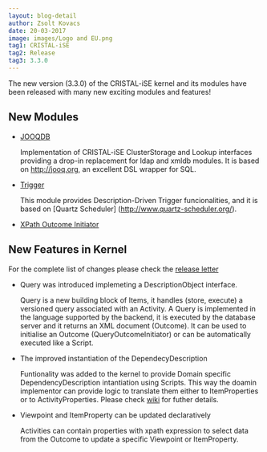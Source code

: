 ```yaml
---
layout: blog-detail
author: Zsolt Kovacs
date: 20-03-2017
image: images/Logo and EU.png
tag1: CRISTAL-iSE
tag2: Release
tag3: 3.3.0
---
```


The new version (3.3.0) of the CRISTAL-iSE kernel and its modules have been released with many new exciting modules and features!

## New Modules
- [JOOQDB](https://github.com/cristal-ise/jooqdb)

    Implementation of CRISTAL-iSE ClusterStorage and Lookup interfaces providing a drop-in replacement for ldap and xmldb modules.
    It is based on http://jooq.org, an excellent DSL wrapper for SQL.

- [Trigger](https://github.com/cristal-ise/trigger)

    This module provides Description-Driven Trigger funcionalities, and it is based on [Quartz Scheduler]
    (http://www.quartz-scheduler.org/).

- [XPath Outcome Initiator](https://github.com/cristal-ise/xpath-outcome-initiator)

## New Features in Kernel

For the complete list of changes please check the [release letter](https://github.com/cristal-ise/kernel/releases/tag/v3.3.0)

- Query was introduced implemeting a DescriptionObject interface. 

    Query is a new building block of Items, it handles (store, execute) a versioned query associated with an Activity. 
    A Query is implemented in the language supported by the backend, it is executed by the database server and it returns an
    XML document (Outcome). It can be used to initialise an Outcome (QueryOutcomeInitiator) or can be automatically executed
    like a Script.

- The improved instantiation of the DependecyDescription

    Funtionality was added to the kernel to provide Domain specific DependencyDescription intantiation using Scripts. This way
    the doamin implementor can provide logic to translate them either to ItemProperties or to ActivityProperties. Please check 
    [wiki](https://github.com/cristal-ise/kernel/wiki/Dependency#instantiation-of-dependency-description) for futher details.
    
- Viewpoint and ItemProperty can be updated declaratively

    Activities can contain properties with xpath expression to select data from the Outcome to update a specific Viewpoint 
    or ItemProperty.
